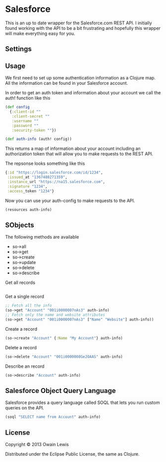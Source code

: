 # Salesforce

This is an up to date wrapper for the Salesforce.com REST API. I initially found working with
the API to be a bit frustrating and hopefully this wrapper will make everything easy for you.

## Settings

## Usage

We first need to set up some authentication information as a Clojure map. All the information can be found in your Salesforce account.

In order to get an auth token and information about your account we call the auth! function
like this

```clojure
(def config
  {:client-id ""
   :client-secret ""
   :username ""
   :password ""
   :security-token ""})

(def auth-info (auth! config))
```

This returns a map of information about your account including an authorization token that will allow you to make requests to the REST API.

The repsonse looks something like this

```clojure
{:id "https://login.salesforce.com/id/1234",
 :issued_at "1367488271359",
 :instance_url "https://na15.salesforce.com",
 :signature "1234",
 :access_token "1234"}
```

Now you can use your auth-config to make requests to the API.

```clojure
(resources auth-info)
```

## SObjects

The following methods are available

+ so->all
+ so->get
+ so->create
+ so->update
+ so->delete
+ so->describe

Get all records

```clojure

```

Get a single record

```clojure
;; Fetch all the info
(so->get "Account" "001i0000007nAs3" auth-info)
;; Fetch only the name and website attributes
(so->get "Account" "001i0000007nAs3" ["Name" "Website"] auth-info))
```

Create a record

```clojure
(so->create "Account" {:Name "My Account"} auth-info)
```

Delete a record

```clojure
(so->delete "Account" "001i0000008Ge2OAAS" auth-info)
```

Describe an record

```clojure
(so->describe "Account" auth-info)
```

## Salesforce Object Query Language

Salesforce provides a query language called SOQL that lets you run custom queries on the API.

```clojure
(soql "SELECT name from Account" auth-info)
```

## License

Copyright © 2013 Owain Lewis

Distributed under the Eclipse Public License, the same as Clojure.
